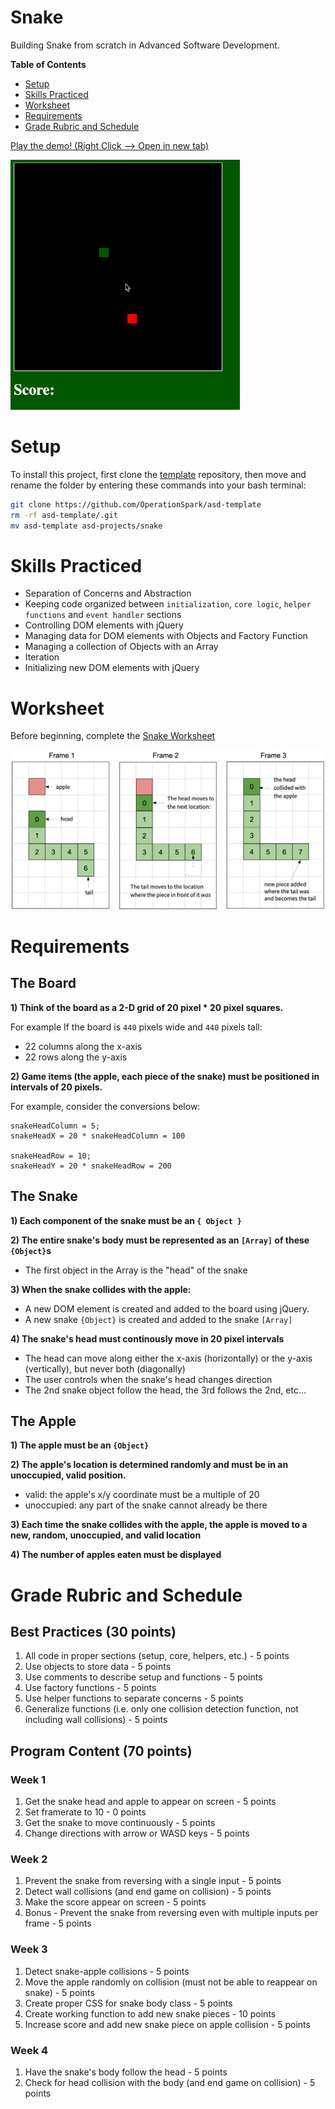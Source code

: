 # Snake
Building Snake from scratch in Advanced Software Development.  

**Table of Contents**
- [Setup](#setup)
- [Skills Practiced](#skills-practiced)
- [Worksheet](#worksheet)
- [Requirements](#requirements)
- [Grade Rubric and Schedule](#grade-rubric-and-schedule)

<a href="https://benspector3.github.io/projects/snake/index.html" target="_blank"> Play the demo! (Right Click --> Open in new tab) </a>

<img height=400 src="img/snake.gif">

# Setup

To install this project, first clone the [template](https://github.com/OperationSpark/asd-template) repository, then move and rename the folder by entering these commands into your bash terminal:

```bash
git clone https://github.com/OperationSpark/asd-template
rm -rf asd-template/.git
mv asd-template asd-projects/snake
```

# Skills Practiced
- Separation of Concerns and Abstraction
- Keeping code organized between `initialization`, `core logic`, `helper functions` and `event handler` sections
- Controlling DOM elements with jQuery
- Managing data for DOM elements with Objects and Factory Function
- Managing a collection of Objects with an Array
- Iteration
- Initializing new DOM elements with jQuery

# Worksheet

Before beginning, complete the <a href="https://drive.google.com/open?id=1h9DBLktvwVCODaAn4vg5FKnbkbyYjLIMik5IMYMbhY0" target="_blank"> Snake Worksheet </a>

<img src="img/snake-visualization.png">

# Requirements

## The Board
**1) Think of the board as a 2-D grid of 20 pixel * 20 pixel squares.** 

For example If the board is `440` pixels wide and `440` pixels tall:
  - 22 columns along the x-axis
  - 22 rows along the y-axis
  
**2) Game items (the apple, each piece of the snake) must be positioned in intervals of 20 pixels.** 

For example, consider the conversions below:
```
snakeHeadColumn = 5;
snakeHeadX = 20 * snakeHeadColumn = 100

snakeHeadRow = 10;
snakeHeadY = 20 * snakeHeadRow = 200
```

## The Snake

**1) Each component of the snake must be an `{ Object }`**

**2) The entire snake's body must be represented as an `[Array]` of these `{Object}`s**
  - The first object in the Array is the "head" of the snake

**3) When the snake collides with the apple:**
  - A new DOM element is created and added to the board using jQuery.
  - A new snake `{Object}` is created and added to the snake `[Array]`
  
**4) The snake's head must continously move in 20 pixel intervals**
  - The head can move along either the x-axis (horizontally) or the y-axis (vertically), but never both (diagonally)
  - The user controls when the snake's head changes direction
  - The 2nd snake object follow the head, the 3rd follows the 2nd, etc… 

## The Apple
**1) The apple must be an `{Object}`**

**2) The apple's location is determined randomly and must be in an unoccupied, valid position.**
- valid: the apple's x/y coordinate must be a multiple of 20
- unoccupied: any part of the snake cannot already be there

**3) Each time the snake collides with the apple, the apple is moved to a new, random, unoccupied, and valid location**

**4) The number of apples eaten must be displayed**

# Grade Rubric and Schedule

## Best Practices (30 points)

1. All code in proper sections (setup, core, helpers, etc.) - 5 points
2. Use objects to store data - 5 points
3. Use comments to describe setup and functions - 5 points
4. Use factory functions - 5 points
5. Use helper functions to separate concerns - 5 points
6. Generalize functions (i.e. only one collision detection function, not including wall collisions) - 5 points

## Program Content (70 points)

### Week 1

1. Get the snake head and apple to appear on screen - 5 points
2. Set framerate to 10 - 0 points
3. Get the snake to move continuously - 5 points
4. Change directions with arrow or WASD keys - 5 points

### Week 2

1. Prevent the snake from reversing with a single input - 5 points
2. Detect wall collisions (and end game on collision) - 5 points
3. Make the score appear on screen - 5 points
4. Bonus - Prevent the snake from reversing even with multiple inputs per frame - 5 points

### Week 3

1. Detect snake-apple collisions - 5 points
2. Move the apple randomly on collision (must not be able to reappear on snake) - 5 points
3. Create proper CSS for snake body class - 5 points
4. Create working function to add new snake pieces - 10 points
5. Increase score and add new snake piece on apple collision - 5 points

### Week 4

1. Have the snake's body follow the head - 5 points
2. Check for head collision with the body (and end game on collision) - 5 points
